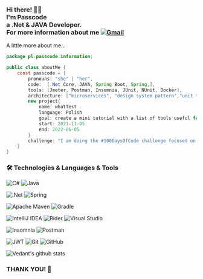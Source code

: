 ### Hi there! 👋🤓<br>I'm Passcode<br>a .Net & JAVA Developer. <br> For more information about me  [![Gmail](https://img.shields.io/badge/-passcode7@gmail.com-c14438?style=flat&logo=Gmail&logoColor=white)](mailto:passcode7@gmail.com)



A little more about me...


```java
package pl.passcode.information;

public class aboutMe {
    const passcode = {
        pronouns: "she" | "her", 
        code:  [.Net Core, JAVA, Spring Boot, Spring,],
        tools: [Jmeter, Postman, Insomnia, JUnit, NUnit, Docker],
        architecture: ["microservices", "design system pattern","unit testing"],
        new project{
            name: whatTest 
            language: Polish
            goal: create a mini tutorial with a list of tools useful for testing system integration
            start: 2021-11-05
            end: 2022-06-05
        }
        challenge: "I am doing the #100DaysOfCode challenge focused on design pattern"
    }
}
```


### 🛠 Technologies & Languages & Tools

![C#](https://img.shields.io/badge/c%23-%23239120.svg?style=for-the-badge&logo=c-sharp&logoColor=white) ![Java](https://img.shields.io/badge/java-%23ED8B00.svg?style=for-the-badge&logo=java&logoColor=white) 

![.Net](https://img.shields.io/badge/.NET-5C2D91?style=for-the-badge&logo=.net&logoColor=white) ![Spring](https://img.shields.io/badge/spring-%236DB33F.svg?style=for-the-badge&logo=spring&logoColor=white)  

![Apache Maven](https://img.shields.io/badge/Apache%20Maven-C71A36?style=for-the-badge&logo=Apache%20Maven&logoColor=white) ![Gradle](https://img.shields.io/badge/Gradle-02303A.svg?style=for-the-badge&logo=Gradle&logoColor=white) 

![IntelliJ IDEA](https://img.shields.io/badge/IntelliJIDEA-000000.svg?style=for-the-badge&logo=intellij-idea&logoColor=white) ![Rider](https://img.shields.io/badge/Rider-000000.svg?style=for-the-badge&logo=Rider&logoColor=white&color=black&labelColor=crimson) ![Visual Studio](https://img.shields.io/badge/Visual%20Studio-5C2D91.svg?style=for-the-badge&logo=visual-studio&logoColor=white) 

 ![Insomnia](https://img.shields.io/badge/Insomnia-black?style=for-the-badge&logo=insomnia&logoColor=5849BE) ![Postman](https://img.shields.io/badge/Postman-FF6C37?style=for-the-badge&logo=postman&logoColor=white)

![JWT](https://img.shields.io/badge/JWT-black?style=for-the-badge&logo=JSON%20web%20tokens)  ![Git](https://img.shields.io/badge/git-%23F05033.svg?style=for-the-badge&logo=git&logoColor=white) ![GitHub](https://img.shields.io/badge/github-%23121011.svg?style=for-the-badge&logo=github&logoColor=white) 



![Vedant's github stats](https://github-readme-stats.vercel.app/api?username=Plcode7&hide=["issues"]&show_icons=true)

### THANK YOU! 💝

